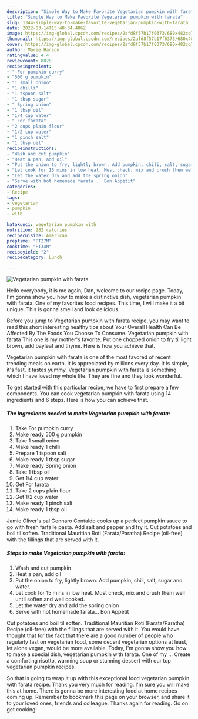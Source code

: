 ```yaml
---
description: "Simple Way to Make Favorite Vegetarian pumpkin with farata"
title: "Simple Way to Make Favorite Vegetarian pumpkin with farata"
slug: 1344-simple-way-to-make-favorite-vegetarian-pumpkin-with-farata
date: 2022-03-14T15:48:34.486Z
image: https://img-global.cpcdn.com/recipes/2afd8f57b17f0373/680x482cq70/vegetarian-pumpkin-with-farata-recipe-main-photo.jpg
thumbnail: https://img-global.cpcdn.com/recipes/2afd8f57b17f0373/680x482cq70/vegetarian-pumpkin-with-farata-recipe-main-photo.jpg
cover: https://img-global.cpcdn.com/recipes/2afd8f57b17f0373/680x482cq70/vegetarian-pumpkin-with-farata-recipe-main-photo.jpg
author: Marie Hanson
ratingvalue: 4.4
reviewcount: 8828
recipeingredient:
- " For pumpkin curry"
- "500 g pumpkin"
- "1 small onino"
- "1 chilli"
- "1 tspoon salt"
- "1 tbsp sugar"
- " Spring onion"
- "1 tbsp oil"
- "1/4 cup water"
- " For farata"
- "2 cups plain flour"
- "1/2 cup water"
- "1 pinch salt"
- "1 tbsp oil"
recipeinstructions:
- "Wash and cut pumpkin"
- "Heat a pan, add oil"
- "Put the onion to fry, lightly brown. Add pumpkin, chili, salt, sugar and water."
- "Let cook for 15 mins in low heat. Must check, mix and crush them well until soften and well cooked."
- "Let the water dry and add the spring onion"
- "Serve with hot homemade farata... Bon Appétit"
categories:
- Recipe
tags:
- vegetarian
- pumpkin
- with

katakunci: vegetarian pumpkin with 
nutrition: 282 calories
recipecuisine: American
preptime: "PT27M"
cooktime: "PT34M"
recipeyield: "2"
recipecategory: Lunch

---
```



![Vegetarian pumpkin with farata](https://img-global.cpcdn.com/recipes/2afd8f57b17f0373/680x482cq70/vegetarian-pumpkin-with-farata-recipe-main-photo.jpg)

Hello everybody, it is me again, Dan, welcome to our recipe page. Today, I'm gonna show you how to make a distinctive dish, vegetarian pumpkin with farata. One of my favorites food recipes. This time, I will make it a bit unique. This is gonna smell and look delicious.

Before you jump to Vegetarian pumpkin with farata recipe, you may want to read this short interesting healthy tips about Your Overall Health Can Be Affected By The Foods You Choose To Consume. Vegetarian pumpkin with farata This one is my mother&#39;s favorite. Put one chopped onion to fry til light brown, add bayleaf and thyme. Here is how you achieve that.

Vegetarian pumpkin with farata is one of the most favored of recent trending meals on earth. It is appreciated by millions every day. It is simple, it's fast, it tastes yummy. Vegetarian pumpkin with farata is something which I have loved my whole life. They are fine and they look wonderful.


To get started with this particular recipe, we have to first prepare a few components. You can cook vegetarian pumpkin with farata using 14 ingredients and 6 steps. Here is how you can achieve that.

<!--inarticleads1-->

##### The ingredients needed to make Vegetarian pumpkin with farata:

1. Take  For pumpkin curry
1. Make ready 500 g pumpkin
1. Take 1 small onino
1. Make ready 1 chilli
1. Prepare 1 tspoon salt
1. Make ready 1 tbsp sugar
1. Make ready  Spring onion
1. Take 1 tbsp oil
1. Get 1/4 cup water
1. Get  For farata
1. Take 2 cups plain flour
1. Get 1/2 cup water
1. Make ready 1 pinch salt
1. Make ready 1 tbsp oil


Jamie Oliver&#39;s pal Gennaro Contaldo cooks up a perfect pumpkin sauce to go with fresh farfalle pasta. Add salt and pepper and fry it. Cut potatoes and boil til soften. Traditional Mauritian Roti (Farata/Paratha) Recipe (oil-free) with the fillings that are served with it. 

<!--inarticleads2-->

##### Steps to make Vegetarian pumpkin with farata:

1. Wash and cut pumpkin
1. Heat a pan, add oil
1. Put the onion to fry, lightly brown. Add pumpkin, chili, salt, sugar and water.
1. Let cook for 15 mins in low heat. Must check, mix and crush them well until soften and well cooked.
1. Let the water dry and add the spring onion
1. Serve with hot homemade farata... Bon Appétit


Cut potatoes and boil til soften. Traditional Mauritian Roti (Farata/Paratha) Recipe (oil-free) with the fillings that are served with it. You would have thought that for the fact that there are a good number of people who regularly fast on vegetarian food, some decent vegetarian options at least, let alone vegan, would be more available. Today, I&#39;m gonna show you how to make a special dish, vegetarian pumpkin with farata. One of my … Create a comforting risotto, warming soup or stunning dessert with our top vegetarian pumpkin recipes. 

So that is going to wrap it up with this exceptional food vegetarian pumpkin with farata recipe. Thank you very much for reading. I'm sure you will make this at home. There is gonna be more interesting food at home recipes coming up. Remember to bookmark this page on your browser, and share it to your loved ones, friends and colleague. Thanks again for reading. Go on get cooking!
